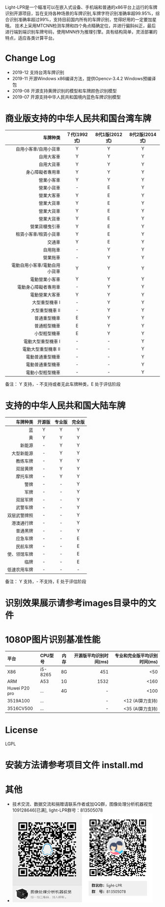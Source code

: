 
Light-LPR是一个瞄准可以在嵌入式设备、手机端和普通的x86平台上运行的车牌识别开源项目，旨在支持各种场景的车牌识别,车牌字符识别准确率超99.95%，综合识别准确率超过99%，支持目前国内所有的车牌识别，觉得好用的一定要加星哦。 
技术上采用MTCNN检测车牌和四个角点精确定位，并进行偏斜纠正，最后进行端到端识别车牌号码，使用MNN作为推理引擎。具有结构简单，灵活部署的特点，适应各类计算平台。
# Change Log 
- 2019-12 支持台湾车牌识别
- 2019-11 开源Windows x86编译方法，提供Opencv-3.4.2 Windows预编译包
- 2019-08 开源支持黄牌识别的模型和车牌颜色识别模型
- 2019-07 开源支持中华人民共和国境内蓝色车牌识别模型

# 商业版支持的中华人民共和国台湾车牌
| 车牌种类 | ７代(1992式) | 8代1版(2012式) | 8代2版(2014式) |
| --------: | :-----: | :----: |  :----: |
| 自用小客車/自用小貨車 |  Y |  Y | Y |
| 自用大客車 |  Y |  Y | Y |
| 自用大貨車 |  Y |  Y | Y |
| 身心障礙者專用車 |  Y |  Y | Y |
| 營業小客車 |  Y |  Y | Y |
| 營業小貨車 |  - |  E | Y |
| 營業大客車	 |  Y |  E | Y |
| 營業大貨車 |  Y |  E | Y |
| 營業大貨車 |  Y |  E | Y |
| 營業大貨車 |  Y |  E | Y |
| 營業貨櫃曳引車 |  Y |  E | Y |
| 	租賃小客車/租賃小貨車	 |  Y |  E | Y |
| 交通車	 |  Y |  E | Y |
| 自用拖車	 |  - |  Y | Y |
| 營業拖車		 |  - |  Y | Y |
| 電動自用小客車/電動自用小貨車 |  Y |  Y | Y |
| 電動營業小客車 |  Y |  Y | Y |
| 電動身心障礙者專用車 |  - |  Y | Y |
| 電動營業大客車 |  Y |  Y | Y |
| 大型重型機車 I |  - |  Y | Y |
| 大型重型機車 II |  - |  Y | Y |
| 普通重型機車 | E |  Y | Y |
| 普通輕型機車 | E |  Y | Y |
| 小型輕型機車 | E |  Y | Y |
| 電動大型重型機車 I | - |  - | Y |
| 電動大型重型機車 II | - |  - | Y |
| 電動普通重型機車 | - |  - | Y |
| 電動普通重型機車 | - |  - | Y |
| 電動小型輕型機車 | - |  - | Y |

备注： Y 支持，- 不支持或者无此车牌种类，E 处于评估阶段

# 支持的中华人民共和国大陆车牌

| 车牌种类 | 开源版 | 专业版 | 完全版 |
| --------: | :-----: | :----: |  :----: |
| 蓝   |  Y |  Y | Y |
| 黄   |  Y |  Y | Y |
| 新能源   |  - |  Y | Y |
| 大型新能源   |  - |  Y | Y |
| 教练车牌   |  - |  Y | Y |
| 双层黄牌| - | Y | Y |
| 摩托车牌 | - | Y | Y |
| 警牌   |  - |  - | Y|
| 军牌   |  - |  - | Y|
| 双层军牌   |  - |  - |Y |
| 武警车牌   |  - |  - | Y|
| 双层武警牌照   |  - |  - | Y|
| 港澳通行牌 | - | - | Y | 
| 普通黑牌 | - | - | Y |
| 应急车牌 | - | - | E |
| 民航车牌 | - | - | E |
| 使、领馆车牌 | - | - | E |
| 临牌 | - | - | E |
| 低速农用车牌 | - | - | - |

备注： Y 支持，- 不支持，E 处于评估阶段

# 识别效果展示请参考images目录中的文件 

# 1080P图片识别基准性能

| 平台      | CPU型号    |  内存  | 开源版平均识别时间(ms)   | 专业和完全版平均识别时间(ms) |
| :-------- | :-----    | :----:  | ----:  | ----:  |
| X86  | i5-8265   |  8G    | 451 | <50  |
| ARM  | A53       | 1G    | 1532| <160 |
| Huwei P20 pro| ... | 4G | - |  <100 |
| 3519A100 | ... |  | - |  <12 (AI算力支持) |
| 3516CV500 | ... |  | - |  <35 (AI算力支持) |

# License
LGPL

# 安装方法请参考项目文件 install.md
# 其他
- 技术交流、数据交流和捐赠请联系作者或加QQ群，图像处理分析机器视觉 109128646[已满], light-LPR群号：813505078
- ![](109128646.png) ![](light-LPR.png)
